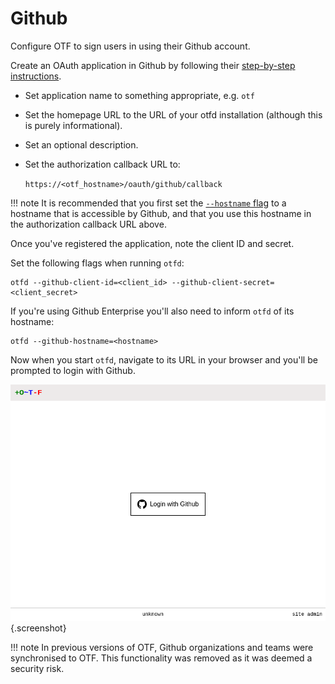 # Github

Configure OTF to sign users in using their Github account.

Create an OAuth application in Github by following their [step-by-step instructions](https://docs.github.com/en/developers/apps/building-oauth-apps/creating-an-oauth-app).

* Set application name to something appropriate, e.g. `otf`
* Set the homepage URL to the URL of your otfd installation (although this is purely informational).
* Set an optional description.
* Set the authorization callback URL to:

    `https://<otf_hostname>/oauth/github/callback`

!!! note
    It is recommended that you first set the [`--hostname` flag](/config/flags#-hostname) to a hostname that is accessible by Github, and that you use this hostname in the authorization callback URL above.

Once you've registered the application, note the client ID and secret.

Set the following flags when running `otfd`:

```
otfd --github-client-id=<client_id> --github-client-secret=<client_secret>
```

If you're using Github Enterprise you'll also need to inform `otfd` of its hostname:

```
otfd --github-hostname=<hostname>
```

Now when you start `otfd`, navigate to its URL in your browser and you'll be prompted to login with Github.

![github login button](../../images/github_login_button.png){.screenshot}

!!! note
    In previous versions of OTF, Github organizations and teams were synchronised to OTF. This functionality was removed as it was deemed a security risk.
